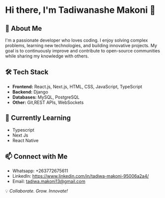 # Hi there, I'm Tadiwanashe Makoni 👋

## 🚀 About Me
I'm a passionate developer who loves coding. I enjoy solving complex problems, learning new technologies, and building innovative projects. My goal is to continuously improve and contribute to open-source communities while sharing my knowledge with others.

## 🛠️ Tech Stack
- **Frontend:** React.js, Next.js, HTML, CSS, JavaScript, TypeScript
- **Backend:** Django
- **Databases:**  MySQL, PostgreSQL
- **Other:** Git,REST APIs, WebSockets


## 🌱 Currently Learning
- Typescript
- Next Js
- React Native

## 📫 Connect with Me
- Whatsapp: +263772675611
- LinkedIn: https://www.linkedin.com/in/tadiwa-makoni-95006a2a4/
- Email: tadiwa.makoni13@gmail.com

💡 *Collaborate. Grow. Innovate!*

